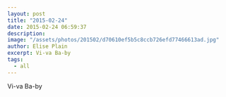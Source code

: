 ```yaml
---
layout: post
title: "2015-02-24"
date: 2015-02-24 06:59:37
description: 
image: "/assets/photos/201502/d70610ef5b5c8ccb726efd77466613ad.jpg"
author: Elise Plain
excerpt: Vi-va Ba-by
tags: 
  - all
---
```


Vi-va Ba-by
<p></p>
